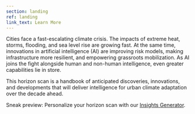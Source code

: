```yaml
---
section: landing
ref: landing
link_text: Learn More
---
```


Cities face a fast-escalating climate crisis. The impacts of extreme heat, storms, flooding, and sea level rise are growing fast. At the same time, innovations in artificial intelligence (AI) are improving risk models, making infrastructure more resilient, and empowering grassroots mobilization. As AI joins the fight alongside human and non-human intelligence, even greater capabilities lie in store.

This horizon scan is a handbook of anticipated discoveries, innovations, and developments that will deliver intelligence for urban climate adaptation over the decade ahead.

Sneak preview: Personalize your horizon scan with our [Insights Generator](https://futureofurbanai.org/insights/).
